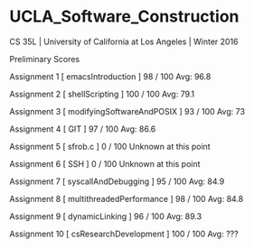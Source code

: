 # UCLA_Software_Construction
CS 35L | University of California at Los Angeles | Winter 2016

Preliminary Scores

Assignment 1 [ emacsIntroduction ] 98 / 100      Avg: 96.8

Assignment 2 [ shellScripting ] 100 / 100     Avg: 79.1

Assignment 3 [ modifyingSoftwareAndPOSIX ] 93 / 100      Avg: 73

Assignment 4 [ GIT ] 97 / 100      Avg: 86.6

Assignment 5 [ sfrob.c ] 0 / 100 Unknown at this point

Assignment 6 [ SSH ] 0 / 100 Unknown at this point

Assignment 7 [ syscallAndDebugging ] 95 / 100   Avg: 84.9

Assignment 8 [ multithreadedPerformance ] 98 / 100       Avg: 84.8

Assignment 9 [ dynamicLinking ] 96 / 100   Avg: 89.3

Assignment 10 [ csResearchDevelopment ] 100 / 100 Avg: ???
